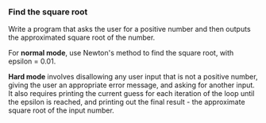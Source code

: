 ###  Find the square root

Write a program that asks the user for a positive number and then outputs the approximated square root of the number.

For **normal mode**,  use Newton's method to find the square root, with epsilon = 0.01.

**Hard mode** involves disallowing any user input that is not a positive number, giving the user an appropriate error message, and asking for another input.  It also requires printing the current guess for each iteration of the loop until the epsilon is reached, and printing out the final result - the approximate square root of the input number.
